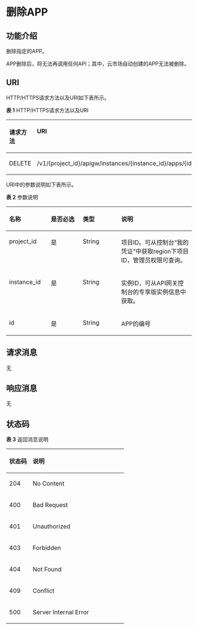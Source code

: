 # 删除APP<a name="ZH-CN_TOPIC_0000001081976173"></a>

## 功能介绍<a name="zh-cn_topic_0225568836_section60169944"></a>

删除指定的APP。

APP删除后，将无法再调用任何API；其中，云市场自动创建的APP无法被删除。

## URI<a name="zh-cn_topic_0225568836_section4658588"></a>

HTTP/HTTPS请求方法以及URI如下表所示。

**表 1**  HTTP/HTTPS请求方法以及URI

<a name="zh-cn_topic_0225568836_table12448204"></a>
<table><thead align="left"><tr id="zh-cn_topic_0225568836_row28819405"><th class="cellrowborder" valign="top" width="20%" id="mcps1.2.3.1.1"><p id="zh-cn_topic_0225568836_p52670492"><a name="zh-cn_topic_0225568836_p52670492"></a><a name="zh-cn_topic_0225568836_p52670492"></a>请求方法</p>
</th>
<th class="cellrowborder" valign="top" width="80%" id="mcps1.2.3.1.2"><p id="zh-cn_topic_0225568836_p38451455"><a name="zh-cn_topic_0225568836_p38451455"></a><a name="zh-cn_topic_0225568836_p38451455"></a>URI</p>
</th>
</tr>
</thead>
<tbody><tr id="zh-cn_topic_0225568836_row27560159"><td class="cellrowborder" valign="top" width="20%" headers="mcps1.2.3.1.1 "><p id="zh-cn_topic_0225568836_p17780387"><a name="zh-cn_topic_0225568836_p17780387"></a><a name="zh-cn_topic_0225568836_p17780387"></a>DELETE</p>
</td>
<td class="cellrowborder" valign="top" width="80%" headers="mcps1.2.3.1.2 "><p id="zh-cn_topic_0225568836_p30925236"><a name="zh-cn_topic_0225568836_p30925236"></a><a name="zh-cn_topic_0225568836_p30925236"></a>/v1/{project_id}/apigw/instances/{instance_id}/apps/{id}</p>
</td>
</tr>
</tbody>
</table>

URI中的参数说明如下表所示。

**表 2**  参数说明

<a name="zh-cn_topic_0225568836_table21916153"></a>
<table><thead align="left"><tr id="zh-cn_topic_0225568836_row42598074"><th class="cellrowborder" valign="top" width="22.470000000000002%" id="mcps1.2.5.1.1"><p id="zh-cn_topic_0225568836_p27891998"><a name="zh-cn_topic_0225568836_p27891998"></a><a name="zh-cn_topic_0225568836_p27891998"></a>名称</p>
</th>
<th class="cellrowborder" valign="top" width="17.2%" id="mcps1.2.5.1.2"><p id="zh-cn_topic_0225568836_p44659366"><a name="zh-cn_topic_0225568836_p44659366"></a><a name="zh-cn_topic_0225568836_p44659366"></a>是否必选</p>
</th>
<th class="cellrowborder" valign="top" width="20.72%" id="mcps1.2.5.1.3"><p id="zh-cn_topic_0225568836_p60638907"><a name="zh-cn_topic_0225568836_p60638907"></a><a name="zh-cn_topic_0225568836_p60638907"></a>类型</p>
</th>
<th class="cellrowborder" valign="top" width="39.61%" id="mcps1.2.5.1.4"><p id="zh-cn_topic_0225568836_p12804420"><a name="zh-cn_topic_0225568836_p12804420"></a><a name="zh-cn_topic_0225568836_p12804420"></a>说明</p>
</th>
</tr>
</thead>
<tbody><tr id="zh-cn_topic_0225568836_row15940503383"><td class="cellrowborder" valign="top" width="22.470000000000002%" headers="mcps1.2.5.1.1 "><p id="zh-cn_topic_0225568836_p55878963"><a name="zh-cn_topic_0225568836_p55878963"></a><a name="zh-cn_topic_0225568836_p55878963"></a>project_id</p>
</td>
<td class="cellrowborder" valign="top" width="17.2%" headers="mcps1.2.5.1.2 "><p id="zh-cn_topic_0225568836_p29902160"><a name="zh-cn_topic_0225568836_p29902160"></a><a name="zh-cn_topic_0225568836_p29902160"></a>是</p>
</td>
<td class="cellrowborder" valign="top" width="20.72%" headers="mcps1.2.5.1.3 "><p id="zh-cn_topic_0225568836_p6155914"><a name="zh-cn_topic_0225568836_p6155914"></a><a name="zh-cn_topic_0225568836_p6155914"></a>String</p>
</td>
<td class="cellrowborder" valign="top" width="39.61%" headers="mcps1.2.5.1.4 "><p id="zh-cn_topic_0225568836_p28867016"><a name="zh-cn_topic_0225568836_p28867016"></a><a name="zh-cn_topic_0225568836_p28867016"></a>项目ID。可从控制台“我的凭证”中获取region下项目ID，管理员权限可查询。</p>
</td>
</tr>
<tr id="zh-cn_topic_0225568836_row1441975093817"><td class="cellrowborder" valign="top" width="22.470000000000002%" headers="mcps1.2.5.1.1 "><p id="zh-cn_topic_0225568836_p1780913159538"><a name="zh-cn_topic_0225568836_p1780913159538"></a><a name="zh-cn_topic_0225568836_p1780913159538"></a>instance_id</p>
</td>
<td class="cellrowborder" valign="top" width="17.2%" headers="mcps1.2.5.1.2 "><p id="zh-cn_topic_0225568836_p9809215115310"><a name="zh-cn_topic_0225568836_p9809215115310"></a><a name="zh-cn_topic_0225568836_p9809215115310"></a>是</p>
</td>
<td class="cellrowborder" valign="top" width="20.72%" headers="mcps1.2.5.1.3 "><p id="zh-cn_topic_0225568836_p1280914152538"><a name="zh-cn_topic_0225568836_p1280914152538"></a><a name="zh-cn_topic_0225568836_p1280914152538"></a>String</p>
</td>
<td class="cellrowborder" valign="top" width="39.61%" headers="mcps1.2.5.1.4 "><p id="zh-cn_topic_0225568836_p1880914157537"><a name="zh-cn_topic_0225568836_p1880914157537"></a><a name="zh-cn_topic_0225568836_p1880914157537"></a>实例ID，可从API网关控制台的专享版实例信息中获取。</p>
</td>
</tr>
<tr id="zh-cn_topic_0225568836_row30525098"><td class="cellrowborder" valign="top" width="22.470000000000002%" headers="mcps1.2.5.1.1 "><p id="zh-cn_topic_0225568836_p56613844"><a name="zh-cn_topic_0225568836_p56613844"></a><a name="zh-cn_topic_0225568836_p56613844"></a>id</p>
</td>
<td class="cellrowborder" valign="top" width="17.2%" headers="mcps1.2.5.1.2 "><p id="zh-cn_topic_0225568836_p22318634"><a name="zh-cn_topic_0225568836_p22318634"></a><a name="zh-cn_topic_0225568836_p22318634"></a>是</p>
</td>
<td class="cellrowborder" valign="top" width="20.72%" headers="mcps1.2.5.1.3 "><p id="zh-cn_topic_0225568836_p62978966"><a name="zh-cn_topic_0225568836_p62978966"></a><a name="zh-cn_topic_0225568836_p62978966"></a>String</p>
</td>
<td class="cellrowborder" valign="top" width="39.61%" headers="mcps1.2.5.1.4 "><p id="zh-cn_topic_0225568836_p1022589"><a name="zh-cn_topic_0225568836_p1022589"></a><a name="zh-cn_topic_0225568836_p1022589"></a>APP的编号</p>
</td>
</tr>
</tbody>
</table>

## 请求消息<a name="zh-cn_topic_0225568836_section41927295"></a>

无

## 响应消息<a name="zh-cn_topic_0225568836_section40667726"></a>

无

## 状态码<a name="zh-cn_topic_0225568836_section41801338"></a>

**表 3**  返回消息说明

<a name="zh-cn_topic_0225568836_table65433826"></a>
<table><thead align="left"><tr id="zh-cn_topic_0225568836_row9180004"><th class="cellrowborder" valign="top" width="20%" id="mcps1.2.3.1.1"><p id="zh-cn_topic_0225568836_p5382851"><a name="zh-cn_topic_0225568836_p5382851"></a><a name="zh-cn_topic_0225568836_p5382851"></a>状态码</p>
</th>
<th class="cellrowborder" valign="top" width="80%" id="mcps1.2.3.1.2"><p id="zh-cn_topic_0225568836_p33357811"><a name="zh-cn_topic_0225568836_p33357811"></a><a name="zh-cn_topic_0225568836_p33357811"></a>说明</p>
</th>
</tr>
</thead>
<tbody><tr id="zh-cn_topic_0225568836_row17628188"><td class="cellrowborder" valign="top" width="20%" headers="mcps1.2.3.1.1 "><p id="zh-cn_topic_0225568836_p18597093"><a name="zh-cn_topic_0225568836_p18597093"></a><a name="zh-cn_topic_0225568836_p18597093"></a>204</p>
</td>
<td class="cellrowborder" valign="top" width="80%" headers="mcps1.2.3.1.2 "><p id="zh-cn_topic_0225568836_p29969526"><a name="zh-cn_topic_0225568836_p29969526"></a><a name="zh-cn_topic_0225568836_p29969526"></a>No Content</p>
</td>
</tr>
<tr id="zh-cn_topic_0225568836_row1290281"><td class="cellrowborder" valign="top" width="20%" headers="mcps1.2.3.1.1 "><p id="zh-cn_topic_0225568836_p37403962"><a name="zh-cn_topic_0225568836_p37403962"></a><a name="zh-cn_topic_0225568836_p37403962"></a>400</p>
</td>
<td class="cellrowborder" valign="top" width="80%" headers="mcps1.2.3.1.2 "><p id="zh-cn_topic_0225568836_p9822120"><a name="zh-cn_topic_0225568836_p9822120"></a><a name="zh-cn_topic_0225568836_p9822120"></a>Bad Request</p>
</td>
</tr>
<tr id="zh-cn_topic_0225568836_row21290221"><td class="cellrowborder" valign="top" width="20%" headers="mcps1.2.3.1.1 "><p id="zh-cn_topic_0225568836_p46786353"><a name="zh-cn_topic_0225568836_p46786353"></a><a name="zh-cn_topic_0225568836_p46786353"></a>401</p>
</td>
<td class="cellrowborder" valign="top" width="80%" headers="mcps1.2.3.1.2 "><p id="zh-cn_topic_0225568836_p31598212"><a name="zh-cn_topic_0225568836_p31598212"></a><a name="zh-cn_topic_0225568836_p31598212"></a>Unauthorized</p>
</td>
</tr>
<tr id="zh-cn_topic_0225568836_row15948460"><td class="cellrowborder" valign="top" width="20%" headers="mcps1.2.3.1.1 "><p id="zh-cn_topic_0225568836_p16756892"><a name="zh-cn_topic_0225568836_p16756892"></a><a name="zh-cn_topic_0225568836_p16756892"></a>403</p>
</td>
<td class="cellrowborder" valign="top" width="80%" headers="mcps1.2.3.1.2 "><p id="zh-cn_topic_0225568836_p1169465911116"><a name="zh-cn_topic_0225568836_p1169465911116"></a><a name="zh-cn_topic_0225568836_p1169465911116"></a>Forbidden</p>
</td>
</tr>
<tr id="zh-cn_topic_0225568836_row1961203"><td class="cellrowborder" valign="top" width="20%" headers="mcps1.2.3.1.1 "><p id="zh-cn_topic_0225568836_p24639769"><a name="zh-cn_topic_0225568836_p24639769"></a><a name="zh-cn_topic_0225568836_p24639769"></a>404</p>
</td>
<td class="cellrowborder" valign="top" width="80%" headers="mcps1.2.3.1.2 "><p id="zh-cn_topic_0225568836_p49664279"><a name="zh-cn_topic_0225568836_p49664279"></a><a name="zh-cn_topic_0225568836_p49664279"></a>Not Found</p>
</td>
</tr>
<tr id="zh-cn_topic_0225568836_row44325335"><td class="cellrowborder" valign="top" width="20%" headers="mcps1.2.3.1.1 "><p id="zh-cn_topic_0225568836_p33582414"><a name="zh-cn_topic_0225568836_p33582414"></a><a name="zh-cn_topic_0225568836_p33582414"></a>409</p>
</td>
<td class="cellrowborder" valign="top" width="80%" headers="mcps1.2.3.1.2 "><p id="zh-cn_topic_0225568836_p35820976"><a name="zh-cn_topic_0225568836_p35820976"></a><a name="zh-cn_topic_0225568836_p35820976"></a>Conflict</p>
</td>
</tr>
<tr id="zh-cn_topic_0225568836_row53953334"><td class="cellrowborder" valign="top" width="20%" headers="mcps1.2.3.1.1 "><p id="zh-cn_topic_0225568836_p8143910"><a name="zh-cn_topic_0225568836_p8143910"></a><a name="zh-cn_topic_0225568836_p8143910"></a>500</p>
</td>
<td class="cellrowborder" valign="top" width="80%" headers="mcps1.2.3.1.2 "><p id="zh-cn_topic_0225568836_p55676983"><a name="zh-cn_topic_0225568836_p55676983"></a><a name="zh-cn_topic_0225568836_p55676983"></a>Server Internal Error</p>
</td>
</tr>
</tbody>
</table>

